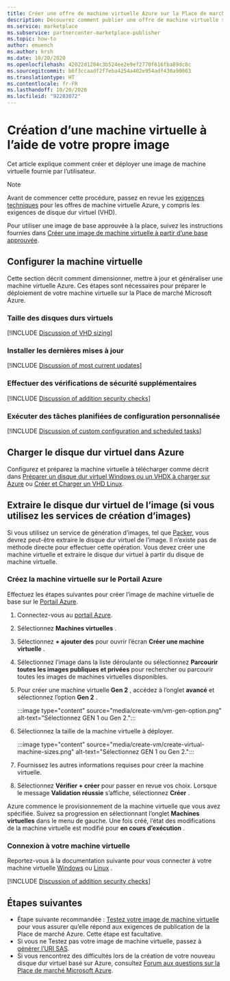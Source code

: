 ```yaml
---
title: Créer une offre de machine virtuelle Azure sur la Place de marché Azure à l’aide de votre propre image
description: Découvrez comment publier une offre de machine virtuelle sur la Place de marché Azure à l’aide de votre propre image.
ms.service: marketplace
ms.subservice: partnercenter-marketplace-publisher
ms.topic: how-to
author: emuench
ms.author: krsh
ms.date: 10/20/2020
ms.openlocfilehash: 42022d1204c3b524ee2e9ef2770f616fba89dc8c
ms.sourcegitcommit: b6f3ccaadf2f7eba4254a402e954adf430a90003
ms.translationtype: HT
ms.contentlocale: fr-FR
ms.lasthandoff: 10/20/2020
ms.locfileid: "92283072"
---
```

# <a name="how-to-create-a-virtual-machine-using-your-own-image"></a>Création d’une machine virtuelle à l’aide de votre propre image

Cet article explique comment créer et déployer une image de machine virtuelle fournie par l’utilisateur.

> [!NOTE]
> Avant de commencer cette procédure, passez en revue les [exigences techniques](marketplace-virtual-machines.md#technical-requirements) pour les offres de machine virtuelle Azure, y compris les exigences de disque dur virtuel (VHD).

Pour utiliser une image de base approuvée à la place, suivez les instructions fournies dans [Créer une image de machine virtuelle à partir d’une base approuvée](azure-vm-create-using-approved-base.md).

## <a name="configure-the-vm"></a>Configurer la machine virtuelle

Cette section décrit comment dimensionner, mettre à jour et généraliser une machine virtuelle Azure. Ces étapes sont nécessaires pour préparer le déploiement de votre machine virtuelle sur la Place de marché Microsoft Azure.

### <a name="size-the-vhds"></a>Taille des disques durs virtuels

[!INCLUDE [Discussion of VHD sizing](includes/vhd-size.md)]

### <a name="install-the-most-current-updates"></a>Installer les dernières mises à jour

[!INCLUDE [Discussion of most current updates](includes/most-current-updates.md)]

### <a name="perform-additional-security-checks"></a>Effectuer des vérifications de sécurité supplémentaires

[!INCLUDE [Discussion of addition security checks](includes/additional-security-checks.md)]

### <a name="perform-custom-configuration-and-scheduled-tasks"></a>Exécuter des tâches planifiées de configuration personnalisée

[!INCLUDE [Discussion of custom configuration and scheduled tasks](includes/custom-config.md)]

## <a name="upload-the-vhd-to-azure"></a>Charger le disque dur virtuel dans Azure

Configurez et préparez la machine virtuelle à télécharger comme décrit dans [Préparer un disque dur virtuel Windows ou un VHDX à charger sur Azure](../virtual-machines/windows/prepare-for-upload-vhd-image.md) ou [Créer et Charger un VHD Linux](../virtual-machines/linux/create-upload-generic.md).

## <a name="extract-the-vhd-from-image-if-using-image-building-services"></a>Extraire le disque dur virtuel de l’image (si vous utilisez les services de création d’images)

Si vous utilisez un service de génération d’images, tel que [Packer](https://www.packer.io/), vous devrez peut-être extraire le disque dur virtuel de l’image. Il n’existe pas de méthode directe pour effectuer cette opération. Vous devez créer une machine virtuelle et extraire le disque dur virtuel à partir du disque de machine virtuelle.

### <a name="create-the-vm-on-the-azure-portal"></a>Créez la machine virtuelle sur le Portail Azure

Effectuez les étapes suivantes pour créer l’image de machine virtuelle de base sur le [Portail Azure](https://ms.portal.azure.com/).

1. Connectez-vous au [portail Azure](https://ms.portal.azure.com/).
2. Sélectionnez **Machines virtuelles** .
3. Sélectionnez **+ ajouter des** pour ouvrir l’écran **Créer une machine virtuelle** .
4. Sélectionnez l’image dans la liste déroulante ou sélectionnez **Parcourir toutes les images publiques et privées** pour rechercher ou parcourir toutes les images de machines virtuelles disponibles.
5. Pour créer une machine virtuelle **Gen 2** , accédez à l’onglet **avancé** et sélectionnez l’option **Gen 2** .

    :::image type="content" source="media/create-vm/vm-gen-option.png" alt-text="Sélectionnez GEN 1 ou Gen 2.":::

6. Sélectionnez la taille de la machine virtuelle à déployer.

    :::image type="content" source="media/create-vm/create-virtual-machine-sizes.png" alt-text="Sélectionnez GEN 1 ou Gen 2.":::

7. Fournissez les autres informations requises pour créer la machine virtuelle.
8. Sélectionnez **Vérifier + créer** pour passer en revue vos choix. Lorsque le message **Validation réussie** s’affiche, sélectionnez **Créer** .

Azure commence le provisionnement de la machine virtuelle que vous avez spécifiée. Suivez sa progression en sélectionnant l’onglet **Machines virtuelles** dans le menu de gauche. Une fois créé, l’état des modifications de la machine virtuelle est modifié pour **en cours d’exécution** .

### <a name="connect-to-your-vm"></a>Connexion à votre machine virtuelle

Reportez-vous à la documentation suivante pour vous connecter à votre machine virtuelle [Windows](../virtual-machines/windows/connect-logon.md) ou [Linux](../virtual-machines/linux/ssh-from-windows.md#connect-to-your-vm) .

[!INCLUDE [Discussion of addition security checks](includes/size-connect-generalize.md)]

## <a name="next-steps"></a>Étapes suivantes

- Étape suivante recommandée : [Testez votre image de machine virtuelle](azure-vm-image-test.md) pour vous assurer qu’elle répond aux exigences de publication de la Place de marché Azure. Cette étape est facultative.
- Si vous ne Testez pas votre image de machine virtuelle, passez à [générer l’URI SAS](azure-vm-get-sas-uri.md).
- Si vous rencontrez des difficultés lors de la création de votre nouveau disque dur virtuel basé sur Azure, consultez [Forum aux questions sur la Place de marché Microsoft Azure](azure-vm-create-faq.md).

